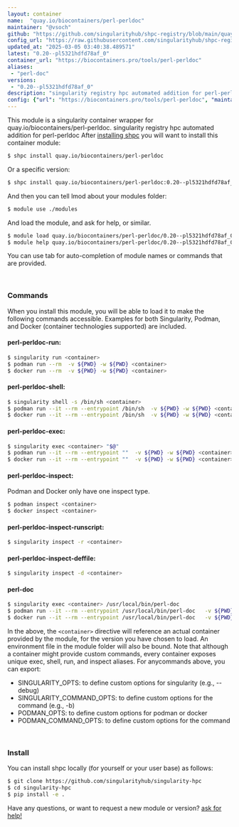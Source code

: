 ```yaml
---
layout: container
name:  "quay.io/biocontainers/perl-perldoc"
maintainer: "@vsoch"
github: "https://github.com/singularityhub/shpc-registry/blob/main/quay.io/biocontainers/perl-perldoc/container.yaml"
config_url: "https://raw.githubusercontent.com/singularityhub/shpc-registry/main/quay.io/biocontainers/perl-perldoc/container.yaml"
updated_at: "2025-03-05 03:40:38.489571"
latest: "0.20--pl5321hdfd78af_0"
container_url: "https://biocontainers.pro/tools/perl-perldoc"
aliases:
 - "perl-doc"
versions:
 - "0.20--pl5321hdfd78af_0"
description: "singularity registry hpc automated addition for perl-perldoc"
config: {"url": "https://biocontainers.pro/tools/perl-perldoc", "maintainer": "@vsoch", "description": "singularity registry hpc automated addition for perl-perldoc", "latest": {"0.20--pl5321hdfd78af_0": "sha256:1c2241adb94a5454c67ca906367152c40a847c6eae7805ac1eed0aa83133a266"}, "tags": {"0.20--pl5321hdfd78af_0": "sha256:1c2241adb94a5454c67ca906367152c40a847c6eae7805ac1eed0aa83133a266"}, "docker": "quay.io/biocontainers/perl-perldoc", "aliases": {"perl-doc": "/usr/local/bin/perl-doc"}}
---
```


This module is a singularity container wrapper for quay.io/biocontainers/perl-perldoc.
singularity registry hpc automated addition for perl-perldoc
After [installing shpc](#install) you will want to install this container module:


```bash
$ shpc install quay.io/biocontainers/perl-perldoc
```

Or a specific version:

```bash
$ shpc install quay.io/biocontainers/perl-perldoc:0.20--pl5321hdfd78af_0
```

And then you can tell lmod about your modules folder:

```bash
$ module use ./modules
```

And load the module, and ask for help, or similar.

```bash
$ module load quay.io/biocontainers/perl-perldoc/0.20--pl5321hdfd78af_0
$ module help quay.io/biocontainers/perl-perldoc/0.20--pl5321hdfd78af_0
```

You can use tab for auto-completion of module names or commands that are provided.

<br>

### Commands

When you install this module, you will be able to load it to make the following commands accessible.
Examples for both Singularity, Podman, and Docker (container technologies supported) are included.

#### perl-perldoc-run:

```bash
$ singularity run <container>
$ podman run --rm  -v ${PWD} -w ${PWD} <container>
$ docker run --rm  -v ${PWD} -w ${PWD} <container>
```

#### perl-perldoc-shell:

```bash
$ singularity shell -s /bin/sh <container>
$ podman run --it --rm --entrypoint /bin/sh  -v ${PWD} -w ${PWD} <container>
$ docker run --it --rm --entrypoint /bin/sh  -v ${PWD} -w ${PWD} <container>
```

#### perl-perldoc-exec:

```bash
$ singularity exec <container> "$@"
$ podman run --it --rm --entrypoint ""  -v ${PWD} -w ${PWD} <container> "$@"
$ docker run --it --rm --entrypoint ""  -v ${PWD} -w ${PWD} <container> "$@"
```

#### perl-perldoc-inspect:

Podman and Docker only have one inspect type.

```bash
$ podman inspect <container>
$ docker inspect <container>
```

#### perl-perldoc-inspect-runscript:

```bash
$ singularity inspect -r <container>
```

#### perl-perldoc-inspect-deffile:

```bash
$ singularity inspect -d <container>
```


#### perl-doc

```bash
$ singularity exec <container> /usr/local/bin/perl-doc
$ podman run --it --rm --entrypoint /usr/local/bin/perl-doc   -v ${PWD} -w ${PWD} <container> -c " $@"
$ docker run --it --rm --entrypoint /usr/local/bin/perl-doc   -v ${PWD} -w ${PWD} <container> -c " $@"
```



In the above, the `<container>` directive will reference an actual container provided
by the module, for the version you have chosen to load. An environment file in the
module folder will also be bound. Note that although a container
might provide custom commands, every container exposes unique exec, shell, run, and
inspect aliases. For anycommands above, you can export:

 - SINGULARITY_OPTS: to define custom options for singularity (e.g., --debug)
 - SINGULARITY_COMMAND_OPTS: to define custom options for the command (e.g., -b)
 - PODMAN_OPTS: to define custom options for podman or docker
 - PODMAN_COMMAND_OPTS: to define custom options for the command

<br>

### Install

You can install shpc locally (for yourself or your user base) as follows:

```bash
$ git clone https://github.com/singularityhub/singularity-hpc
$ cd singularity-hpc
$ pip install -e .
```

Have any questions, or want to request a new module or version? [ask for help!](https://github.com/singularityhub/singularity-hpc/issues)